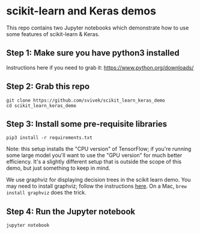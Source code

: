 # scikit-learn and Keras demos

This repo contains two Jupyter notebooks which demonstrate how to use some features of scikit-learn &amp; Keras.

## Step 1: Make sure you have python3 installed

Instructions here if you need to grab it: https://www.python.org/downloads/

## Step 2: Grab this repo
```
git clone https://github.com/svivek/scikit_learn_keras_demo
cd scikit_learn_keras_demo
```

## Step 3: Install some pre-requisite libraries
`pip3 install -r requirements.txt`

Note: this setup installs the "CPU version" of TensorFlow; if you're running some large model you'll want to use the "GPU version" for much better efficiency. It's a slightly different setup that is outside the scope of this demo, but just something to keep in mind.

We use graphviz for displaying decision trees in the scikit learn
demo. You may need to install graphviz; follow the instructions
[here](https://graphviz.gitlab.io/download/). On a Mac, `brew
install graphviz` does the trick.



## Step 4: Run the Jupyter notebook
`jupyter notebook`

